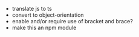 - translate js to ts
- convert to object-orientation
- enable and/or require use of bracket and brace?
- make this an npm module
